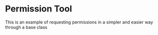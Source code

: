 # Permission Tool
This is an example of requesting permissions in a simpler and easier way through a base class
